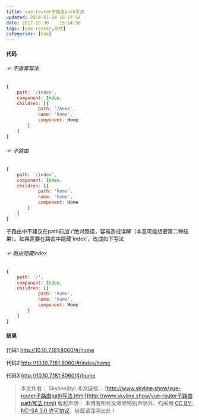 ```yaml
---
title: vue-router子路由path写法
updated: 2018-01-24	16:17:54
date: 2017-10-30	15:14:56
tags: [vue-router,总结]
categories: [Vue]
---
```

#### 代码
###### ☞ 不推荐写法

```js
{
    path: '/index',
    component: Index,
    children: [{
            path: '/home',
            name: 'home',
            component: Home
        }
    ]
}
```

###### ☞ 子路由

```js
{
    path: '/index',
    component: Index,
    children: [{
            path: 'home',
            name: 'home',
            component: Home
        }
    ]
}
```

子路由中不建议在path前加'/'绝对路径，容易造成误解（本意可能想要第二种结果）。如果需要在路由中隐藏'index'，改成如下写法
###### ☞ 路由隐藏index

```js
{
    path: '/',
    component: Index,
    children: [{
            path: 'home',
            name: 'home',
            component: Home
        }
    ]
}
```

#### 结果
<!--more-->
代码1 http://10.10.7.181:8060/#/home

代码2 http://10.10.7.181:8060/#/index/home

代码3 http://10.10.7.181:8060/#/home

> 本文作者： Skyline(lty)
本文链接： [http://www.skyline.show/vue-router子路由path写法.html](http://www.skyline.show/vue-router子路由path写法.html)
版权声明： 本博客所有文章除特别声明外，均采用 [CC BY-NC-SA 3.0 许可协议](https://creativecommons.org/licenses/by-nc-sa/3.0/)。转载请注明出处！
